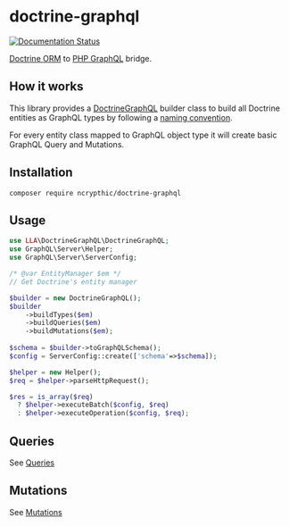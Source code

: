 # doctrine-graphql
[![Documentation Status](https://readthedocs.org/projects/doctrine-graphql/badge/?version=latest)](https://doctrine-graphql.readthedocs.io/en/latest/?badge=latest)

[Doctrine ORM](https://www.doctrine-project.org/projects/doctrine-orm/en/2.6/) to [PHP GraphQL](https://webonyx.github.io/graphql-php/) bridge. 

## How it works

This library provides a [DoctrineGraphQL](https://github.com/ncrypthic/doctrine-graphql/blob/master/src/DoctrineGraphQL.php) builder class to build all Doctrine entities as GraphQL types by following a [naming convention](docs/types.md#naming-conventions).

For every entity class mapped to GraphQL object type it will create basic GraphQL Query and Mutations.

## Installation

```
composer require ncrypthic/doctrine-graphql
```

## Usage

```php
use LLA\DoctrineGraphQL\DoctrineGraphQL;
use GraphQL\Server\Helper;
use GraphQL\Server\ServerConfig;

/* @var EntityManager $em */
// Get Doctrine's entity manager

$builder = new DoctrineGraphQL();
$builder
    ->buildTypes($em)
    ->buildQueries($em)
    ->buildMutations($em);
    
$schema = $builder->toGraphQLSchema();
$config = ServerConfig::create(['schema'=>$schema]);

$helper = new Helper();
$req = $helper->parseHttpRequest();

$res = is_array($req)
  ? $helper->executeBatch($config, $req)
  : $helper->executeOperation($config, $req);
```

## Queries

See [Queries](docs/queries.md)

## Mutations

See [Mutations](docs/mutations.md)
